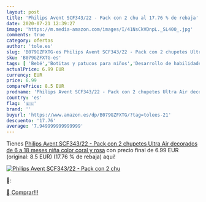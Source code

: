```yaml
---
layout: post
title: 'Philips Avent SCF343/22 - Pack con 2 chu al 17.76 % de rebaja'
date: 2020-07-21 12:39:27
image: 'https://m.media-amazon.com/images/I/41NsCkVDnpL._SL400_.jpg'
comments: true
category: ofertas
author: 'tole.es'
slug: 'B079GZFXTG-es Philips Avent SCF343/22 - Pack con 2 chupetes Ultra Air...'
sku: 'B079GZFXTG-es'
tags: [ 'Bebé','Botitas y patucos para niños','Desarrollo de habilidades motoras','Juguetes','Juguetes para Bebés y primera infancia','Juguetes para apilar y encajar','Juguetes y juegos','Lactancia y alimentación','Recipientes para comida','Zapatos','Zapatos para bebés','Zapatos para niños','Zapatos y complementos','avent','chupetes', ]
actualPrice: 6.99 EUR
currency: EUR
price: 6.99
comparePrice: 8.5 EUR
prodname: 'Philips Avent SCF343/22 - Pack con 2 chupetes Ultra Air decorados  de 6 a 18 meses  niña  color coral y rosa'
country: 'es'
flag: '🇪🇸'
brand: ''
buyurl: 'https://www.amazon.es/dp/B079GZFXTG/?tag=tolees-21'
descuento: '17.76'
average: '7.949999999999999'
---
```


Tienes [Philips Avent SCF343/22 - Pack con 2 chupetes Ultra Air decorados  de 6 a 18 meses  niña  color coral y rosa](https://www.amazon.es/dp/B079GZFXTG/?tag=tolees-21) con precio final de  6.99 EUR (original: 8.5 EUR) (17.76 %  de rebaja) aqui!

[![Philips Avent SCF343/22 - Pack con 2 chu](https://m.media-amazon.com/images/I/41NsCkVDnpL._SL400_.jpg)](https://www.amazon.es/dp/B079GZFXTG/?tag=tolees-21)

🔎:


[🛒 Comprar!!!](https://www.amazon.es/dp/B079GZFXTG/?tag=tolees-21)
